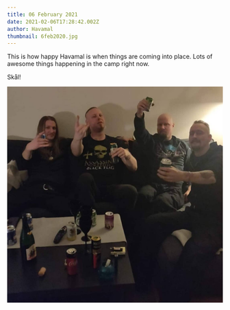 ```yaml
---
title: 06 February 2021
date: 2021-02-06T17:28:42.002Z
author: Havamal
thumbnail: 6feb2020.jpg
---
```


This is how happy Havamal is when things are coming into place. Lots of awesome things happening in the camp right now.

Skål!

![6feb2020.jpg](./6feb2020.jpg)
